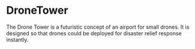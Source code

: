 # DroneTower
The Drone Tower is a futuristic concept of an airport for small drones. It is designed so that drones could be deployed for disaster relief response instantly.
